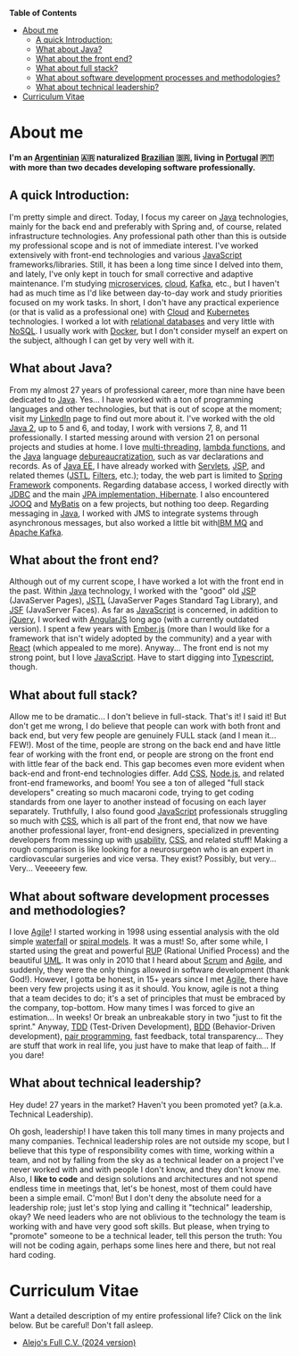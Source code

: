 **Table of Contents**

<!-- TOC -->
* [About me](#about-me)
  * [A quick Introduction:](#a-quick-introduction)
  * [What about Java?](#what-about-java)
  * [What about the front end?](#what-about-the-front-end)
  * [What about full stack?](#what-about-full-stack)
  * [What about software development processes and methodologies?](#what-about-software-development-processes-and-methodologies)
  * [What about technical leadership?](#what-about-technical-leadership)
* [Curriculum Vitae](#curriculum-vitae)
<!-- TOC -->

# About me

**I'm an [Argentinian](https://www.argentina.travel/) 🇦🇷 naturalized [Brazilian](https://visitbrasil.com/) 🇧🇷, living in 
[Portugal](https://www.visitportugal.com/) 🇵🇹 with more than two decades developing software professionally.**

## A quick Introduction:

I'm pretty simple and direct. Today, I focus my career on [Java](https://www.java.com/en/download/help/whatis_java.html) 
technologies, mainly for the back end and preferably with Spring and, of course, related infrastructure technologies. 
Any professional path other than this is outside my professional scope and is not of immediate interest. I've worked 
extensively with front-end technologies and various [JavaScript](https://simple.wikipedia.org/wiki/JavaScript) 
frameworks/libraries. Still, it has been a long time since I delved into them, and lately, I've only kept in touch for 
small corrective and adaptive maintenance. I'm studying [microservices](https://aws.amazon.com/microservices/), 
[cloud](https://github.com/cncf/toc/blob/main/DEFINITION.md), [Kafka](https://kafka.apache.org/), etc., but I haven't 
had as much time as I'd like between day-to-day work and study priorities focused on my work tasks. In short, I don't 
have any practical experience (or that is valid as a professional one) with [Cloud](https://github.com/cncf/toc/blob/main/DEFINITION.md) 
and [Kubernetes](https://kubernetes.io/) technologies. I worked a lot with [relational databases](https://www.oracle.com/pt/database/what-is-a-relational-database/) 
and very little with [NoSQL](https://www.oracle.com/pt/database/nosql/what-is-nosql/). I usually work with 
[Docker](https://docs.docker.com/get-started/docker-overview/), but I don't consider myself an expert on the subject, 
although I can get by very well with it.

## What about Java?

From my almost 27 years of professional career, more than nine have been dedicated to 
[Java](https://www.java.com/en/download/help/whatis_java.html). Yes... I have worked with a ton of programming 
languages and other technologies, but that is out of scope at the moment; visit my 
[LinkedIn](https://www.linkedin.com/in/alejoceballos/) page to find out more about it. I've worked with the old 
[Java 2](https://www.oracle.com/java/technologies/j2se-142.html), up to 5 and 6, and today, I work with versions 7, 8, 
and 11 professionally. I started messing around with version 21 on personal projects and studies at home. I love 
[multi-threading](https://www.oracle.com/java/technologies/multithreading.html), 
[lambda functions](https://dev.java/learn/lambdas/), and the [Java](https://www.java.com/en/download/help/whatis_java.html) 
language [debureaucratization](https://javatechonline.com/java-features-after-java-8/), such as var declarations and 
records. As of [Java EE](https://jakarta.ee/), I have already worked with [Servlets](https://www.baeldung.com/intro-to-servlets), 
[JSP](https://www.oracle.com/java/technologies/jspt.html), and related themes ([JSTL](https://www.baeldung.com/jstl), 
[Filters](https://www.oracle.com/java/technologies/filters.html), etc.); today, the web part is limited to 
[Spring Framework](https://spring.io/projects/spring-framework) components. Regarding database access, I worked directly 
with [JDBC](https://www.baeldung.com/java-jdbc) and the main [JPA implementation, Hibernate](https://www.baeldung.com/learn-jpa-hibernate). 
I also encountered [JOOQ](https://www.jooq.org/) and [MyBatis](https://mybatis.org/mybatis-3/) on a few projects, but 
nothing too deep. Regarding messaging in [Java](https://www.java.com/en/download/help/whatis_java.html), I worked with 
JMS to integrate systems through asynchronous messages, but also worked a little bit with[IBM MQ](https://www.ibm.com/products/mq) 
and [Apache Kafka](https://kafka.apache.org/).

## What about the front end?

Although out of my current scope, I have worked a lot with the front end in the past. Within 
[Java](https://www.java.com/en/download/help/whatis_java.html) technology, I worked with the "good" old 
[JSP](https://www.oracle.com/java/technologies/jspt.html) (JavaServer Pages), [JSTL](https://www.baeldung.com/jstl) 
(JavaServer Pages Standard Tag Library), and [JSF](https://www.oracle.com/java/technologies/javaserverfaces.html) 
(JavaServer Faces). As far as [JavaScript](https://simple.wikipedia.org/wiki/JavaScript) is concerned, in addition to 
[jQuery](https://jquery.com/), I worked with [AngularJS](https://angularjs.org/) long ago (with a currently outdated 
version). I spent a few years with [Ember.js](https://emberjs.com/) (more than I would like for a framework that isn't 
widely adopted by the community) and a year with [React](https://react.dev/) (which appealed to me more). Anyway... 
The front end is not my strong point, but I love [JavaScript](https://simple.wikipedia.org/wiki/JavaScript). Have to 
start digging into [Typescript](https://www.typescriptlang.org/), though.

## What about full stack?

Allow me to be dramatic... I don't believe in full-stack. That's it! I said it! But don't get me wrong, I do believe 
that people can work with both front and back end, but very few people are genuinely FULL stack (and I mean it... FEW!). 
Most of the time, people are strong on the back end and have little fear of working with the front end, or people are 
strong on the front end with little fear of the back end. This gap becomes even more evident when back-end and front-end 
technologies differ. Add [CSS](https://developer.mozilla.org/en-US/docs/Web/CSS), [Node.js](https://nodejs.org/), and 
related front-end frameworks, and boom! You see a ton of alleged "full stack developers" creating so much macaroni code, 
trying to get coding standards from one layer to another instead of focusing on each layer separately. Truthfully, I 
also found good [JavaScript](https://simple.wikipedia.org/wiki/JavaScript) professionals struggling so much with 
[CSS](https://developer.mozilla.org/en-US/docs/Web/CSS), which is all part of the front end, that now we have another 
professional layer, front-end designers, specialized in preventing developers from messing up with 
[usability](https://digital.gov/topics/usability/), [CSS](https://developer.mozilla.org/en-US/docs/Web/CSS), and related 
stuff! Making a rough comparison is like looking for a neurosurgeon who is an expert in cardiovascular surgeries and 
vice versa. They exist? Possibly, but very... Very... Veeeeery few.

## What about software development processes and methodologies?

I love [Agile](https://agilemanifesto.org/)! I started working in 1998 using essential analysis with the old simple 
[waterfall](https://instituteprojectmanagement.com/blog/waterfall-methodology/) or 
[spiral models](https://www.baeldung.com/cs/spiral-software-development-model). It was a must! So, after some while, I 
started using the great and powerful [RUP](https://en.wikipedia.org/wiki/Rational_unified_process) (Rational Unified 
Process) and the beautiful [UML](https://www.uml.org/what-is-uml.htm). It was only in 2010 that I heard about 
[Scrum](https://www.scrum.org/resources/what-scrum-module) and [Agile](https://agilemanifesto.org/), and suddenly, they 
were the only things allowed in software development (thank God!). However, I gotta be honest, in 15+ years since I met
[Agile](https://agilemanifesto.org/), there have been very few projects using it as it should. You know, agile is not a 
thing that a team decides to do; it's a set of principles that must be embraced by the company, top-bottom. How many 
times I was forced to give an estimation... In weeks! Or break an unbreakable story in two "just to fit the sprint." 
Anyway, [TDD](https://martinfowler.com/bliki/TestDrivenDevelopment.html) (Test-Driven Development), 
[BDD](https://www.agilealliance.org/glossary/bdd/) (Behavior-Driven development), 
[pair programming](https://www.agilealliance.org/glossary/pair-programming/), fast feedback, total transparency... 
They are stuff that work in real life, you just have to make that leap of faith... If you dare!

## What about technical leadership?

Hey dude! 27 years in the market? Haven't you been promoted yet? (a.k.a. Technical Leadership).

Oh gosh, leadership! I have taken this toll many times in many projects and many companies. Technical leadership roles 
are not outside my scope, but I believe that this type of responsibility comes with time, working within a team, and not 
by falling from the sky as a technical leader on a project I've never worked with and with people I don't know, and they 
don't know me. Also, I **like to code** and design solutions and architectures and not spend endless time in meetings 
that, let's be honest, most of them could have been a simple email. C'mon! But I don't deny the absolute need for a 
leadership role; just let's stop lying and calling it "technical" leadership, okay? We need leaders who are not 
oblivious to the technology the team is working with and have very good soft skills. But please, when trying to 
"promote" someone to be a technical leader, tell this person the truth: You will not be coding again, perhaps some lines 
here and there, but not real hard coding.

# Curriculum Vitae

Want a detailed description of my entire professional life? Click on the link below. But be careful! Don't fall asleep.

- [Alejo's Full C.V. (2024 version)](Alejo-Ceballos-Full-2024-CV-NO-CONTACT-INFO.odt)